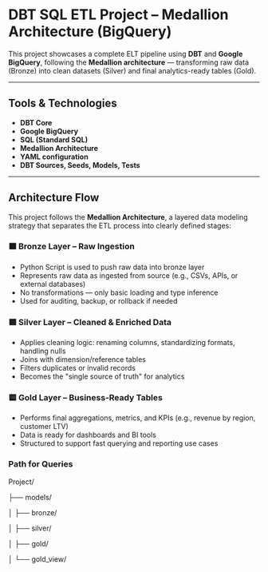 # DBT SQL ETL Project – Medallion Architecture (BigQuery)

This project showcases a complete ELT pipeline using **DBT** and **Google BigQuery**, following the **Medallion architecture** — transforming raw data (Bronze) into clean datasets (Silver) and final analytics-ready tables (Gold).

---

##  Tools & Technologies

- **DBT Core**
- **Google BigQuery**
- **SQL (Standard SQL)**
- **Medallion Architecture**
- **YAML configuration**
- **DBT Sources, Seeds, Models, Tests**

---

## Architecture Flow

This project follows the **Medallion Architecture**, a layered data modeling strategy that separates the ETL process into clearly defined stages:

### 🟫 Bronze Layer – Raw Ingestion
- Python Script is used to push raw data into bronze layer
- Represents raw data as ingested from source (e.g., CSVs, APIs, or external databases)
- No transformations — only basic loading and type inference
- Used for auditing, backup, or rollback if needed

### 🟪 Silver Layer – Cleaned & Enriched Data
- Applies cleaning logic: renaming columns, standardizing formats, handling nulls
- Joins with dimension/reference tables
- Filters duplicates or invalid records
- Becomes the "single source of truth" for analytics

### 🟨 Gold Layer – Business-Ready Tables
- Performs final aggregations, metrics, and KPIs (e.g., revenue by region, customer LTV)
- Data is ready for dashboards and BI tools
- Structured to support fast querying and reporting use cases

### Path for Queries
Project/

├── models/

│ ├── bronze/

│ ├── silver/

│ ├── gold/

│ └── gold_view/


